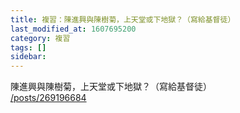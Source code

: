 ```yaml
---
title: 複習：陳進興與陳樹菊，上天堂或下地獄？（寫給基督徒）
last_modified_at: 1607695200
category: 複習
tags: []
sidebar: 
---
```


<p>陳進興與陳樹菊，上天堂或下地獄？（寫給基督徒）<br/>
<a href="/posts/269196684" target="_blank">/posts/269196684</a></p>
<p> </p>
